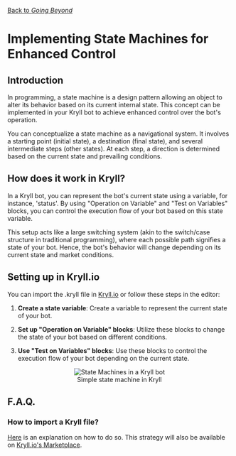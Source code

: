 [Back to *Going Beyond*](../README.md)

# Implementing State Machines for Enhanced Control

## Introduction

In programming, a state machine is a design pattern allowing an object to alter its behavior based on its current internal state. This concept can be implemented in your Kryll bot to achieve enhanced control over the bot's operation.

You can conceptualize a state machine as a navigational system. It involves a starting point (initial state), a destination (final state), and several intermediate steps (other states). At each step, a direction is determined based on the current state and prevailing conditions.

## How does it work in Kryll?

In a Kryll bot, you can represent the bot's current state using a variable, for instance, 'status'. By using "Operation on Variable" and "Test on Variables" blocks, you can control the execution flow of your bot based on this state variable.

This setup acts like a large switching system (akin to the switch/case structure in traditional programming), where each possible path signifies a state of your bot. Hence, the bot's behavior will change depending on its current state and market conditions.

## Setting up in Kryll.io

You can import the .kryll file in [Kryll.io](https://platform.kryll.io) or follow these steps in the editor:

1. **Create a state variable**: Create a variable to represent the current state of your bot.

2. **Set up "Operation on Variable" blocks**: Utilize these blocks to change the state of your bot based on different conditions.

3. **Use "Test on Variables" blocks**: Use these blocks to control the execution flow of your bot depending on the current state.

<figure style="text-align: center;">
   <img src="https://blog.kryll.io/content/images/2023/07/Capture-d-e-cran-2023-07-06-a--12.28.55.png" alt="State Machines in a Kryll bot">
   <figcaption>Simple state machine in Kryll</figcaption>
</figure>

## F.A.Q.

### How to import a Kryll file?

[Here](https://github.com/Cryptense/Kryll-Strategies-Toolkit/tree/main#how-to-use-a-kryll-file-) is an explanation on how to do so. This strategy will also be available on [Kryll.io's Marketplace](https://platform.kryll.io/marketplace).
